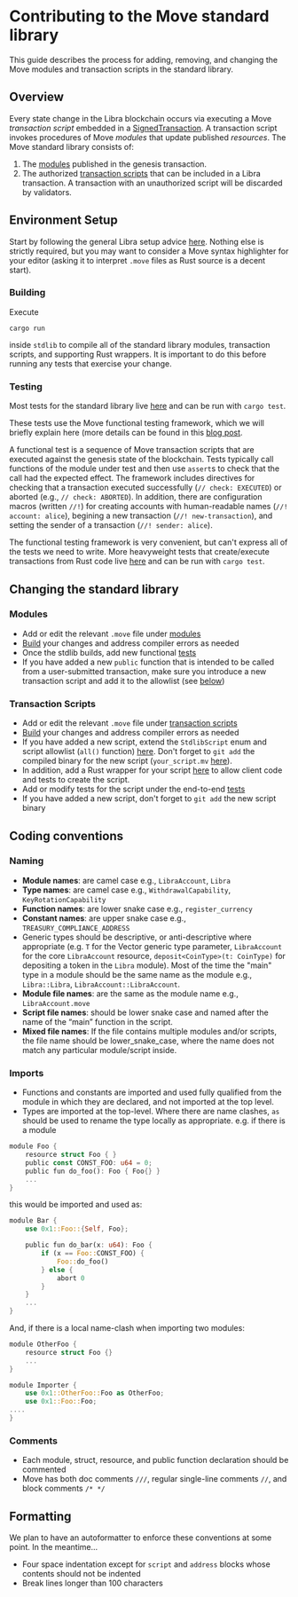 # Contributing to the Move standard library

This guide describes the process for adding, removing, and changing the Move modules and transaction scripts in the standard library.

## Overview

Every state change in the Libra blockchain occurs via executing a Move *transaction script* embedded in a [SignedTransaction](../../types/src/transaction/mod.rs). A transaction script invokes procedures of Move *modules* that update published *resources*. The Move standard library consists of:

1. The [modules](modules/) published in the genesis transaction.
2. The authorized [transaction scripts](transaction_scripts/) that can be included in a Libra transaction. A transaction with an unauthorized script will be discarded by validators.

## Environment Setup

Start by following the general Libra setup advice [here](../../CONTRIBUTING.md). Nothing else is strictly required, but you may want to consider a Move syntax highlighter for your editor (asking it to interpret `.move` files as Rust source is a decent start).

<!-- TODO: editor-specific suggestions, bash aliases -->

### Building

Execute

`cargo run`

inside `stdlib` to compile all of the standard library modules, transaction scripts, and supporting Rust wrappers. It is important to do this before running any tests that exercise your change.

### Testing

Most tests for the standard library live [here](../move-lang/functional-tests) and can be run with `cargo test`.

These tests use the Move functional testing framework, which we will briefly explain here (more details can be found in this [blog post](https://developers.libra.org/blog/2020/03/06/how-to-use-the-end-to-end-tests-framework-in-move).

A functional test is a sequence of Move transaction scripts that are executed against the genesis state of the blockchain. Tests typically call functions of the module under test and then use `assert`s to check that the call had the expected effect. The framework includes directives for checking that a transaction executed successfully (`// check: EXECUTED`) or aborted (e.g., `// check: ABORTED`). In addition, there are configuration macros (written `//!`) for creating accounts with human-readable names (`//! account: alice`), begining a new transaction (`//! new-transaction`), and setting the sender of a transaction (`//! sender: alice`).

The functional testing framework is very convenient, but can't express all of the tests we need to write. More heavyweight tests that create/execute transactions from Rust code live [here](../testing-infra/e2e-tests/src/tests) and can be run with `cargo test`.

## Changing the standard library

### Modules

- Add or edit the relevant `.move` file under [modules](modules/)
- [Build](#building) your changes and address compiler errors as needed
- Once the stdlib builds, add new functional [tests](#testing)
- If you have added a new `public` function that is intended to be called from a user-submitted transaction, make sure you introduce a new transaction script and add it to the allowlist (see [below](#transaction-scripts))

### Transaction Scripts

- Add or edit the relevant `.move` file under [transaction scripts](transaction_scripts)
- [Build](#building) your changes and address compiler errors as needed
- If you have added a new script, extend the `StdlibScript` enum and script allowlist (`all()` function) [here](src/stdlib.rs). Don't forget to `git add` the compiled binary for the new script (`your_script.mv` [here](staged/transaction_scripts)).
- In addition, add a Rust wrapper for your script [here](../transaction-builder/src/lib.rs) to allow client code and tests to create the script.
- Add or modify tests for the script under the end-to-end [tests](../testing-infra/e2e-tests/src/tests/transaction_builder.rs)
- If you have added a new script, don't forget to `git add` the new script binary

## Coding conventions

### Naming
- **Module names**: are camel case e.g., `LibraAccount`, `Libra`
- **Type names**: are camel case e.g., `WithdrawalCapability`, `KeyRotationCapability`
- **Function names**: are lower snake case e.g., `register_currency`
- **Constant names**: are upper snake case e.g., `TREASURY_COMPLIANCE_ADDRESS`
- Generic types should be descriptive, or anti-descriptive where appropriate (e.g. `T` for the Vector generic type parameter, `LibraAccount` for the core `LibraAccount` resource, `deposit<CoinType>(t: CoinType)` for depositing a token in the `Libra` module). Most of the time the "main" type in a module should be the same name as the module e.g., `Libra::Libra`, `LibraAccount::LibraAccount`.
- **Module file names**: are the same as the module name e.g., `LibraAccount.move`
- **Script file names**: should be lower snake case and named after the name of the “main” function in the script.
- **Mixed file names**: If the file contains multiple modules and/or scripts, the file name should be lower_snake_case, where the name does not match any particular module/script inside.

### Imports
- Functions and constants are imported and used fully qualified from the module in which they are declared, and not imported at the top level.
- Types are imported at the top-level. Where there are name clashes, `as` should be used to rename the type locally as appropriate.
 e.g. if there is a module
```rust
module Foo {
    resource struct Foo { }
    public const CONST_FOO: u64 = 0;
    public fun do_foo(): Foo { Foo{} }
    ...
}
```
this would be imported and used as:
```rust
module Bar {
    use 0x1::Foo::{Self, Foo};

    public fun do_bar(x: u64): Foo {
        if (x == Foo::CONST_FOO) {
            Foo::do_foo()
        } else {
            abort 0
        }
    }
    ...
}
```
And, if there is a local name-clash when importing two modules:
```rust
module OtherFoo {
    resource struct Foo {}
    ...
}

module Importer {
    use 0x1::OtherFoo::Foo as OtherFoo;
    use 0x1::Foo::Foo;
....
}
```


### Comments

- Each module, struct, resource, and public function declaration should be commented
- Move has both doc comments `///`, regular single-line comments `//`, and block comments `/* */`


## Formatting
We plan to have an autoformatter to enforce these conventions at some point. In the meantime...

- Four space indentation except for `script` and `address` blocks whose contents should not be indented
- Break lines longer than 100 characters
